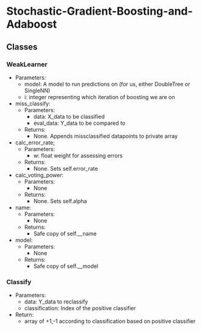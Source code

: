 # Stochastic-Gradient-Boosting-and-Adaboost

## Classes
### WeakLearner
- Parameters:
  - model: A model to run predictions on (for us, either DoubleTree or SingleNN)
  - i: integer representing which iteration of boosting we are on
- miss_classify:
  - Parameters:
    - data: X_data to be classified
    - eval_data: Y_data to be compared to
  - Returns:
    - None. Appends missclassified datapoints to private array
- calc_error_rate;
  - Parameters:
    - w: float weight for assessing errors
  - Returns:
    - None. Sets self.error_rate
- calc_voting_power:
  - Parameters:
    - None
  - Returns:
    - None. Sets self.alpha
- name:
  - Parameters:
    - None
  - Returns:
    - Safe copy of self.__name
- model:
  - Parameters:
    - None
  - Returns:
    - Safe copy of self.__model

### Classify
- Parameters:
  - data: Y_data to reclassify
  - classification: Index of the positive classifier
- Return:
  - array of +1,-1 according to classification based on positive classifier
